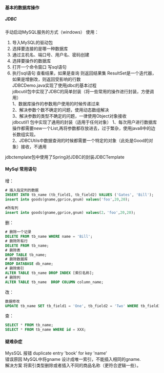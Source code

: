 #### 基本的数据库操作
##### JDBC
手动启动MySQL服务的方式（windows）
使用：  
1. 导入MySQL的驱动包  
2. 选择要连接的是哪一种数据库
3. 通过主机名、端口号、用户名、密码创建
4. 选择要操作的数据库
5. 打开一个命令窗口  写sql语句  
6. 执行sql语句  查看结果，如果是查询 则返回结果集 ResultSet是一个迭代器，如果是增删改，则返回受影响的行数  
JDBCDemo.java实现了使用jdbc的基本过程  
jdbcutil包中实现了JDBC的简单封装（将一些常用的操作进行封装，方便调用）  
1、数据库操作的参数用户使用的时候传递过来  
2、解决参数个数不确定的问题，使用动态数组解决  
3、解决参数的类型不确定的问题，一律使用Object对象接收  
jdbcutil1 包中实现了通用的封装（适用于任何对象） 
1、每次用户进行数据库操作都需要new一个List,再将参数都存放进去，过于繁杂，使用java8中的边长数组实现。  
2、JDBCUtils中数据查询的时候都需要一个特定的对象（此处是Good的对象）接收，不通用  

jdbctemplate包中使用了Spring对JDBC的封装JDBCTemplate  



#### MySql 常用语句
增：  
```sql
# 插入指定列的数据
INSERT INTO tb_name (tb_field1, tb_field2) VALUES ('Gates', 'Bill');
insert into goods(gname,gprice,gnum) values('foo',20,20);

#所有列
insert into goods(gname,gprice,gnum) values(2，'foo',20,20);

```

删：  
```sql
# 删除一个记录
DELETE FROM tb_name WHERE name = 'Bill';
# 删除所有行
DELETE FROM tb_name;
# 删除表
DROP TABLE tb_name;
# 删除数据库
DROP DATABASE db_name;
# 删除索引
ALTER TABLE tb_name DROP INDEX [索引名称];
# 删除列
ALTER TABLE tb_name  DROP COLUMN column_name;
```

改：  
```sql
数据修改
UPDATE tb_name SET tb_field1 = 'One', tb_field2 = 'Two' WHERE tb_field3 = '111';
```

查：
```sql
SELECT * FROM tb_name;
SELECT * FROM tb_name WHERE id = XXX;
```  

#### 疑难杂症
MysSQL 报错 duplicate entry 'book' for key 'name'  
错误原因 MySQL中将gname 设计成唯一索引，不能插入相同的gname.  
解决方案 将索引类型删除或者插入不同的商品名称（更符合逻辑一些）。